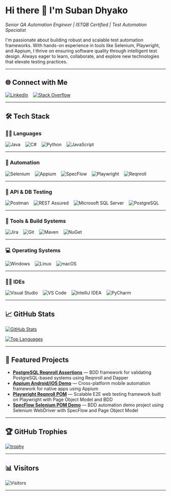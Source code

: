 # Hi there 👋 I'm Suban Dhyako
_Senior QA Automation Engineer | ISTQB Certified | Test Automation Specialist_

I'm passionate about building robust and scalable test automation frameworks. With hands-on experience in tools like Selenium, Playwright, and Appium, I thrive on ensuring software quality through intelligent test design. Always eager to learn, collaborate, and explore new technologies that elevate testing practices.

---

## 🌐 Connect with Me

[![LinkedIn](https://img.shields.io/badge/-LinkedIn-0A66C2?logo=linkedin&logoColor=white)](https://linkedin.com/in/suban-dhyako/)
&nbsp;&nbsp;
[![Stack Overflow](https://img.shields.io/badge/-Stack_Overflow-FE7A16?logo=stackoverflow&logoColor=white)](https://stackoverflow.com/users/8918302/suban-dhyako)

---

## 🛠️ Tech Stack

### 👨‍💻 Languages  
![Java](https://img.shields.io/badge/Java-007396?logo=java&logoColor=white)
&nbsp;&nbsp;
![C#](https://img.shields.io/badge/C%23-239120?logo=c-sharp&logoColor=white)
&nbsp;&nbsp;
![Python](https://img.shields.io/badge/Python-3776AB?logo=python&logoColor=white)
&nbsp;&nbsp;
![JavaScript](https://img.shields.io/badge/JavaScript-F7DF1E?logo=javascript&logoColor=black)

---

### 🤖 Automation  
![Selenium](https://img.shields.io/badge/Selenium-43B02A?logo=selenium&logoColor=white)
&nbsp;&nbsp;
![Appium](https://img.shields.io/badge/Appium-1E1E1E?logo=appium)
&nbsp;&nbsp;
![SpecFlow](https://img.shields.io/badge/SpecFlow-6DB33F?logo=.net&logoColor=white)
&nbsp;&nbsp;
![Playwright](https://img.shields.io/badge/Playwright-2EAD33?logo=playwright&logoColor=white)
&nbsp;&nbsp;
![Reqnroll](https://img.shields.io/badge/Reqnroll-5C2D91?logo=.net&logoColor=white)

---

### 🔗 API & DB Testing  
![Postman](https://img.shields.io/badge/Postman-FF6C37?logo=postman&logoColor=white)
&nbsp;&nbsp;
![REST Assured](https://img.shields.io/badge/REST%20Assured-005571?logo=java&logoColor=white)
&nbsp;&nbsp;
![Microsoft SQL Server](https://img.shields.io/badge/Microsoft_SQL_Server-CC2927?logo=microsoftsqlserver&logoColor=white)
&nbsp;&nbsp;
![PostgreSQL](https://img.shields.io/badge/PostgreSQL-4169E1?logo=postgresql&logoColor=white)

---

### 🧰 Tools & Build Systems  
![Jira](https://img.shields.io/badge/Jira-0052CC?logo=jira&logoColor=white)
&nbsp;&nbsp;
![Git](https://img.shields.io/badge/Git-F05032?logo=git&logoColor=white)
&nbsp;&nbsp;
![Maven](https://img.shields.io/badge/Maven-C71A36?logo=apache-maven&logoColor=white)
&nbsp;&nbsp;
![NuGet](https://img.shields.io/badge/NuGet-004880?logo=nuget&logoColor=white)

---

### 💻 Operating Systems  
![Windows](https://img.shields.io/badge/Windows-0078D6?logo=windows&logoColor=white)
&nbsp;&nbsp;
![Linux](https://img.shields.io/badge/Linux-FCC624?logo=linux&logoColor=black)
&nbsp;&nbsp;
![macOS](https://img.shields.io/badge/macOS-000000?logo=apple&logoColor=white)

---

### 🧑‍💻 IDEs  
![Visual Studio](https://img.shields.io/badge/Visual_Studio-5C2D91?logo=visualstudio&logoColor=white)
&nbsp;&nbsp;
![VS Code](https://img.shields.io/badge/VS_Code-007ACC?logo=visualstudiocode&logoColor=white)
&nbsp;&nbsp;
![IntelliJ IDEA](https://img.shields.io/badge/IntelliJ_IDEA-000000?logo=intellijidea&logoColor=white)
&nbsp;&nbsp;
![PyCharm](https://img.shields.io/badge/PyCharm-000000?logo=pycharm&logoColor=white)

---

## 📈 GitHub Stats

[![GitHub Stats](https://github-readme-stats.vercel.app/api?username=Suban5&show_icons=true&theme=radical)](https://github.com/Suban5)

[![Top Languages](https://github-readme-stats.vercel.app/api/top-langs/?username=Suban5&layout=compact&theme=radical)](https://github.com/Suban5)

---

## 🌟 Featured Projects  

- **[PostgreSQL Reqnroll Assertions](https://github.com/Suban5/PostgreSQL-Reqnroll-Assertions)** — BDD framework for validating PostgreSQL-based systems using Reqnroll and Dapper  
- **[Appium Android/iOS Demo](https://github.com/Suban5/AppiumAndroidIOSDemo)** — Cross-platform mobile automation framework for native apps using Appium  
- **[Playwright Reqnroll POM](https://github.com/Suban5/PlaywrightReqnrollPOM)** — Scalable E2E web testing framework built on Playwright with Page Object Model and BDD  
- **[SpecFlow Selenium POM Demo](https://github.com/Suban5/SpecflowSeleniumPOM_Demo)** — BDD automation demo project using Selenium WebDriver with SpecFlow and Page Object Model  

---

## 🏆 GitHub Trophies

[![trophy](https://github-profile-trophy.vercel.app/?username=Suban5&theme=onedark)](https://github.com/Suban5)

---

## 📊 Visitors

![Visitors](https://visitor-badge.laobi.icu/badge?page_id=Suban5.Suban5)

---
